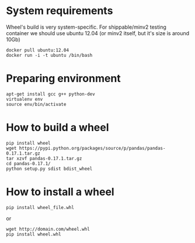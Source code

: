 System requirements
===================
Wheel's build is very system-specific.
For shippable/minv2 testing container we should use ubuntu 12.04 (or minv2 itself, but it's size is around 10Gb)
```
docker pull ubuntu:12.04
docker run -i -t ubuntu /bin/bash
```
Preparing environment
=========================================
```
apt-get install gcc g++ python-dev
virtualenv env
source env/bin/activate
```

How to build a wheel
==================

```
pip install wheel
wget https://pypi.python.org/packages/source/p/pandas/pandas-0.17.1.tar.gz
tar xzvf pandas-0.17.1.tar.gz
cd pandas-0.17.1/
python setup.py sdist bdist_wheel
```

How to install a wheel
====================

```
pip install wheel_file.whl
```

or

```
wget http://domain.com/wheel.whl
pip install wheel.whl
```

